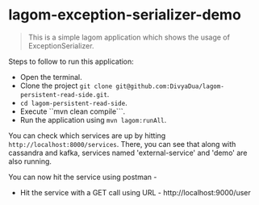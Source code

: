 # lagom-exception-serializer-demo

> This is a simple lagom application which shows the usage of ExceptionSerializer.

Steps to follow to run this application:

- Open the terminal.
- Clone the project ```git clone git@github.com:DivyaDua/lagom-persistent-read-side.git```.
- ```cd lagom-persistent-read-side```.
- Execute ``mvn clean compile```.
- Run the application using ```mvn lagom:runAll```.

You can check which services are up by hitting ```http://localhost:8000/services```. There, you can see that along with cassandra and kafka, services named 'external-service' and 'demo' are also running.

You can now hit the service using postman -
- Hit the service with a GET call using URL - http://localhost:9000/user

